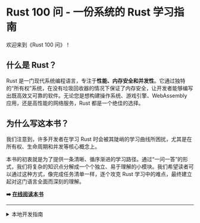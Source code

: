 # Rust 100 问 - 一份系统的 Rust 学习指南

欢迎来到《Rust 100 问》！

## 什么是 Rust？

Rust 是一门现代系统编程语言，专注于**性能、内存安全和并发性**。它通过独特的“所有权”系统，在没有垃圾回收器的情况下保证了内存安全，让开发者能够编写出既高效又可靠的软件。无论您是想构建操作系统、游戏引擎、WebAssembly 应用，还是高性能的网络服务，Rust 都是一个绝佳的选择。

## 为什么写这本书？

我们注意到，许多开发者在学习 Rust 时会被其陡峭的学习曲线所困扰，尤其是在所有权、生命周期和并发等核心概念上。

本书的初衷就是为了提供一条清晰、循序渐进的学习路径。通过“一问一答”的形式，我们将复杂的知识点分解成一个个独立、易于理解的小模块。我们希望读者可以通过这种方式，像完成任务清单一样，逐个攻克 Rust 学习中的难点，最终建立起对这门语言全面而深刻的理解。

**➡️ [在线阅读本书](https://addname.github.io/rust100/)**

---

<details>
<summary>本地开发指南</summary>

如果你想在本地运行或构建这个网站，你需要安装 Python 和 pip。

1.  **安装依赖:**
    ```bash
    pip install mkdocs mkdocs-material
    ```
2.  **启动服务器:**
    ```bash
    mkdocs serve
    ```
3.  在浏览器中打开 `http://127.0.0.1:8000`。

</details>